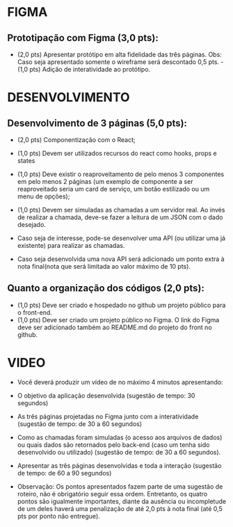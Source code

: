 # **FIGMA**
## Prototipação com Figma (3,0 pts):
- (2,0 pts) Apresentar protótipo em alta fidelidade das três páginas. 
Obs: Caso seja apresentado somente o wireframe será descontado 0,5 pts.
-(1,0 pts) Adição de interatividade ao protótipo.

# **DESENVOLVIMENTO**
## Desenvolvimento de 3 páginas (5,0 pts):
- (2,0 pts) Componentização com o React;
- (1,0 pts) Devem ser utilizados recursos do react como hooks, props e states
- (1,0 pts) Deve existir o reaproveitamento de pelo menos 3 componentes em pelo menos 2 páginas (um exemplo de componente a ser reaproveitado seria um card de serviço, um botão estilizado ou um menu de opções);
- (1,0 pts) Devem ser simuladas as chamadas a um servidor real. Ao invés de realizar a chamada, deve-se fazer a leitura de um JSON com o dado desejado.

- Caso seja de interesse, pode-se desenvolver uma API (ou utilizar uma já existente) para realizar as chamadas.

- Caso seja desenvolvida uma nova API será adicionado um ponto extra à nota final(nota que será limitada ao valor máximo de 10 pts).

## Quanto a organização dos códigos (2,0 pts): 
- (1,0 pts) Deve ser criado e hospedado no github um projeto público para o front-end.
- (1,0 pts) Deve ser criado um projeto público no Figma. O link do Figma deve ser adicionado também ao README.md do projeto do front no github.

# **VIDEO**
- Você deverá produzir um vídeo de no máximo 4 minutos apresentando:

- O objetivo da aplicação desenvolvida (sugestão de tempo: 30 segundos)

- As três páginas projetadas no Figma junto com a interatividade (sugestão de tempo: de 30 a 60 segundos)

- Como as chamadas foram simuladas (o acesso aos arquivos de dados) ou quais dados são retornados pelo back-end (caso um tenha sido desenvolvido ou utilizado) (sugestão de tempo: de 30 a 60 segundos).

- Apresentar as três páginas desenvolvidas e toda a interação (sugestão de tempo: de 60 a 90 segundos)

- Observação: Os pontos apresentados fazem parte de uma sugestão de roteiro, não é obrigatório seguir essa ordem. Entretanto, os quatro pontos são igualmente importantes, diante da ausência ou incompletude de um deles haverá uma penalização de até 2,0 pts à nota final (até 0,5 pts por ponto não entregue).

